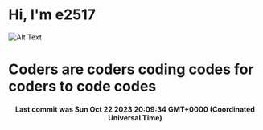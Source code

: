 # Hi, I'm e2517

![Alt Text](https://github.com/E2517/e2517/blob/master/images/background.gif)

# Coders are coders coding codes for coders to code codes

<h4 align="center">Last commit was Sun Oct 22 2023 20:09:34 GMT+0000 (Coordinated Universal Time)</h4>
